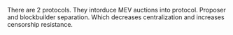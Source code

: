 There are 2 protocols.
They intorduce MEV auctions into protocol.
Proposer and blockbuilder separation.
Which decreases centralization and increases censorship resistance.

